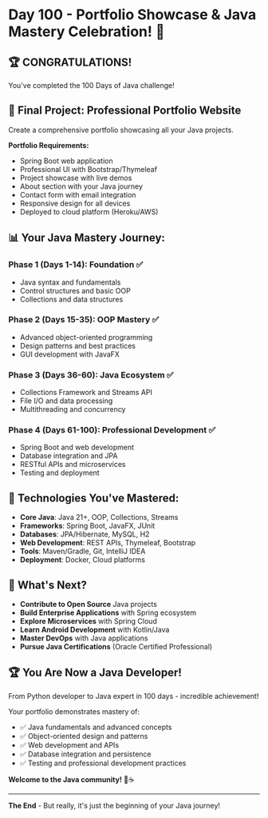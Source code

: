 # Day 100 - Portfolio Showcase & Java Mastery Celebration! 🎉

## 🏆 CONGRATULATIONS! 
You've completed the 100 Days of Java challenge!

## 🎯 Final Project: Professional Portfolio Website
Create a comprehensive portfolio showcasing all your Java projects.

**Portfolio Requirements:**
- Spring Boot web application
- Professional UI with Bootstrap/Thymeleaf
- Project showcase with live demos
- About section with your Java journey
- Contact form with email integration
- Responsive design for all devices
- Deployed to cloud platform (Heroku/AWS)

## 📊 Your Java Mastery Journey:

### **Phase 1 (Days 1-14): Foundation** ✅
- Java syntax and fundamentals
- Control structures and basic OOP
- Collections and data structures

### **Phase 2 (Days 15-35): OOP Mastery** ✅  
- Advanced object-oriented programming
- Design patterns and best practices
- GUI development with JavaFX

### **Phase 3 (Days 36-60): Java Ecosystem** ✅
- Collections Framework and Streams API
- File I/O and data processing
- Multithreading and concurrency

### **Phase 4 (Days 61-100): Professional Development** ✅
- Spring Boot and web development
- Database integration and JPA
- RESTful APIs and microservices
- Testing and deployment

## 🚀 Technologies You've Mastered:
- **Core Java**: Java 21+, OOP, Collections, Streams
- **Frameworks**: Spring Boot, JavaFX, JUnit
- **Databases**: JPA/Hibernate, MySQL, H2
- **Web Development**: REST APIs, Thymeleaf, Bootstrap
- **Tools**: Maven/Gradle, Git, IntelliJ IDEA
- **Deployment**: Docker, Cloud platforms

## 🎯 What's Next?
- **Contribute to Open Source** Java projects
- **Build Enterprise Applications** with Spring ecosystem
- **Explore Microservices** with Spring Cloud
- **Learn Android Development** with Kotlin/Java
- **Master DevOps** with Java applications
- **Pursue Java Certifications** (Oracle Certified Professional)

## 🏆 You Are Now a Java Developer!
From Python developer to Java expert in 100 days - incredible achievement! 

Your portfolio demonstrates mastery of:
- ✅ Java fundamentals and advanced concepts
- ✅ Object-oriented design and patterns
- ✅ Web development and APIs
- ✅ Database integration and persistence
- ✅ Testing and professional development practices

**Welcome to the Java community!** 🎉☕

---
**The End** - But really, it's just the beginning of your Java journey!
